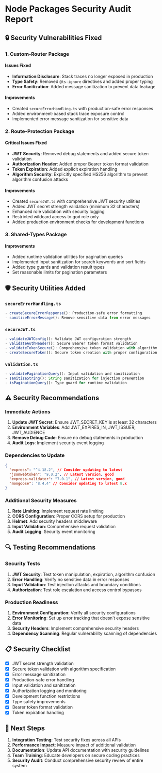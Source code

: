 # Node Packages Security Audit Report

## 🔒 Security Vulnerabilities Fixed

### 1. **Custom-Router Package**

#### Issues Fixed

- **Information Disclosure**: Stack traces no longer exposed in production
- **Type Safety**: Removed `@ts-ignore` directives and added proper typing
- **Error Sanitization**: Added message sanitization to prevent data leakage

#### Improvements

- Created `secureErrorHandling.ts` with production-safe error responses
- Added environment-based stack trace exposure control
- Implemented error message sanitization for sensitive data

### 2. **Route-Protection Package**

#### Critical Issues Fixed

- **JWT Security**: Removed debug statements and added secure token validation
- **Authorization Header**: Added proper Bearer token format validation
- **Token Expiration**: Added explicit expiration handling
- **Algorithm Security**: Explicitly specified HS256 algorithm to prevent algorithm confusion attacks

#### Improvements

- Created `secureJWT.ts` with comprehensive JWT security utilities
- Added JWT secret strength validation (minimum 32 characters)
- Enhanced role validation with security logging
- Restricted wildcard access to god role only
- Added production environment checks for development functions

### 3. **Shared-Types Package**

#### Improvements

- Added runtime validation utilities for pagination queries
- Implemented input sanitization for search keywords and sort fields
- Added type guards and validation result types
- Set reasonable limits for pagination parameters

## 🛡️ Security Utilities Added

### `secureErrorHandling.ts`

```typescript
- createSecureErrorResponse(): Production-safe error formatting
- sanitizeErrorMessage(): Remove sensitive data from error messages
```

### `secureJWT.ts`

```typescript
- validateJWTConfig(): Validate JWT configuration strength
- validateAuthHeader(): Secure Bearer token format validation
- validateTokenSecure(): Comprehensive token validation with algorithm specification
- createSecureToken(): Secure token creation with proper configuration
```

### `validation.ts`

```typescript
- validatePaginationQuery(): Input validation and sanitization
- sanitizeString(): String sanitization for injection prevention
- isPaginationQuery(): Type guard for runtime validation
```

## ⚠️ Security Recommendations

### Immediate Actions

1. **Update JWT Secret**: Ensure JWT_SECRET_KEY is at least 32 characters
2. **Environment Variables**: Add JWT_EXPIRES_IN, JWT_ISSUER, JWT_AUDIENCE
3. **Remove Debug Code**: Ensure no debug statements in production
4. **Audit Logs**: Implement security event logging

### Dependencies to Update

```json
{
  "express": "^4.18.2", // Consider updating to latest
  "jsonwebtoken": "9.0.2", // Latest version, good
  "express-validator": "7.0.1", // Latest version, good
  "mongoose": "8.4.4" // Consider updating to latest 8.x
}
```

### Additional Security Measures

1. **Rate Limiting**: Implement request rate limiting
2. **CORS Configuration**: Proper CORS setup for production
3. **Helmet**: Add security headers middleware
4. **Input Validation**: Comprehensive request validation
5. **Audit Logging**: Security event monitoring

## 🔍 Testing Recommendations

### Security Tests

1. **JWT Security**: Test token manipulation, expiration, algorithm confusion
2. **Error Handling**: Verify no sensitive data in error responses
3. **Input Validation**: Test injection attacks and boundary conditions
4. **Authorization**: Test role escalation and access control bypasses

### Production Readiness

1. **Environment Configuration**: Verify all security configurations
2. **Error Monitoring**: Set up error tracking that doesn't expose sensitive data
3. **Security Headers**: Implement comprehensive security headers
4. **Dependency Scanning**: Regular vulnerability scanning of dependencies

## 📋 Security Checklist

- [x] JWT secret strength validation
- [x] Secure token validation with algorithm specification
- [x] Error message sanitization
- [x] Production-safe error handling
- [x] Input validation and sanitization
- [x] Authorization logging and monitoring
- [x] Development function restrictions
- [x] Type safety improvements
- [x] Bearer token format validation
- [x] Token expiration handling

## 🚀 Next Steps

1. **Integration Testing**: Test security fixes across all APIs
2. **Performance Impact**: Measure impact of additional validation
3. **Documentation**: Update API documentation with security guidelines
4. **Team Training**: Educate developers on secure coding practices
5. **Security Audit**: Conduct comprehensive security review of entire system
